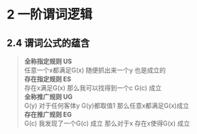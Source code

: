 # 2 一阶谓词逻辑
## 2.4 谓词公式的蕴含
> **全称指定规则 US**  
任意一个x都满足G(x) 随便抓出来一个y 也是成立的  
**存在指定规则 ES**  
存在x满足G(x) 那么我可以找得到一个c G(c) 成立  
**全称推广规则 UG**  
G(y) 对于任何客体y G(y)都取值1 那么任意x都满足G(x)成立    
**存在推广规则 EG**  
G(c) 我发现了一个G(c) 成立 那么对于x 存在x使得G(x) 成立  
